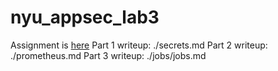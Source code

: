 # nyu_appsec_lab3
Assignment is <a href="https://github.com/kcg295/AppSecAssignment3.1/blob/master/HW3_Instructions.md">here</a>
Part 1 writeup: ./secrets.md
Part 2 writeup: ./prometheus.md
Part 3 writeup: ./jobs/jobs.md
